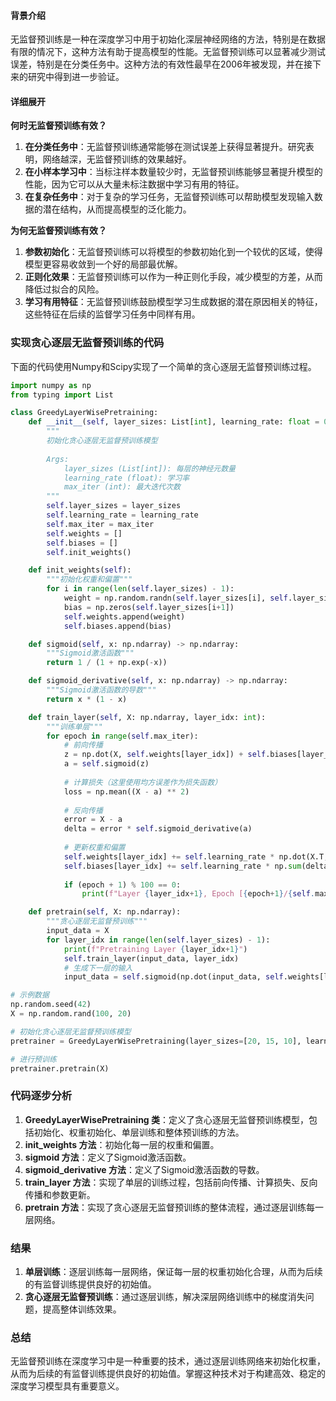 

#### 背景介绍

无监督预训练是一种在深度学习中用于初始化深层神经网络的方法，特别是在数据有限的情况下，这种方法有助于提高模型的性能。无监督预训练可以显著减少测试误差，特别是在分类任务中。这种方法的有效性最早在2006年被发现，并在接下来的研究中得到进一步验证。

#### 详细展开

**何时无监督预训练有效？**

1. **在分类任务中**：无监督预训练通常能够在测试误差上获得显著提升。研究表明，网络越深，无监督预训练的效果越好。
2. **在小样本学习中**：当标注样本数量较少时，无监督预训练能够显著提升模型的性能，因为它可以从大量未标注数据中学习有用的特征。
3. **在复杂任务中**：对于复杂的学习任务，无监督预训练可以帮助模型发现输入数据的潜在结构，从而提高模型的泛化能力。

**为何无监督预训练有效？**

1. **参数初始化**：无监督预训练可以将模型的参数初始化到一个较优的区域，使得模型更容易收敛到一个好的局部最优解。
2. **正则化效果**：无监督预训练可以作为一种正则化手段，减少模型的方差，从而降低过拟合的风险。
3. **学习有用特征**：无监督预训练鼓励模型学习生成数据的潜在原因相关的特征，这些特征在后续的监督学习任务中同样有用。

### 实现贪心逐层无监督预训练的代码

下面的代码使用Numpy和Scipy实现了一个简单的贪心逐层无监督预训练过程。

```python
import numpy as np
from typing import List

class GreedyLayerWisePretraining:
    def __init__(self, layer_sizes: List[int], learning_rate: float = 0.01, max_iter: int = 1000):
        """
        初始化贪心逐层无监督预训练模型
        
        Args:
            layer_sizes (List[int]): 每层的神经元数量
            learning_rate (float): 学习率
            max_iter (int): 最大迭代次数
        """
        self.layer_sizes = layer_sizes
        self.learning_rate = learning_rate
        self.max_iter = max_iter
        self.weights = []
        self.biases = []
        self.init_weights()

    def init_weights(self):
        """初始化权重和偏置"""
        for i in range(len(self.layer_sizes) - 1):
            weight = np.random.randn(self.layer_sizes[i], self.layer_sizes[i+1]) * 0.01
            bias = np.zeros(self.layer_sizes[i+1])
            self.weights.append(weight)
            self.biases.append(bias)

    def sigmoid(self, x: np.ndarray) -> np.ndarray:
        """Sigmoid激活函数"""
        return 1 / (1 + np.exp(-x))

    def sigmoid_derivative(self, x: np.ndarray) -> np.ndarray:
        """Sigmoid激活函数的导数"""
        return x * (1 - x)

    def train_layer(self, X: np.ndarray, layer_idx: int):
        """训练单层"""
        for epoch in range(self.max_iter):
            # 前向传播
            z = np.dot(X, self.weights[layer_idx]) + self.biases[layer_idx]
            a = self.sigmoid(z)
            
            # 计算损失（这里使用均方误差作为损失函数）
            loss = np.mean((X - a) ** 2)
            
            # 反向传播
            error = X - a
            delta = error * self.sigmoid_derivative(a)
            
            # 更新权重和偏置
            self.weights[layer_idx] += self.learning_rate * np.dot(X.T, delta)
            self.biases[layer_idx] += self.learning_rate * np.sum(delta, axis=0)
            
            if (epoch + 1) % 100 == 0:
                print(f"Layer {layer_idx+1}, Epoch [{epoch+1}/{self.max_iter}], Loss: {loss:.4f}")

    def pretrain(self, X: np.ndarray):
        """贪心逐层无监督预训练"""
        input_data = X
        for layer_idx in range(len(self.layer_sizes) - 1):
            print(f"Pretraining Layer {layer_idx+1}")
            self.train_layer(input_data, layer_idx)
            # 生成下一层的输入
            input_data = self.sigmoid(np.dot(input_data, self.weights[layer_idx]) + self.biases[layer_idx])

# 示例数据
np.random.seed(42)
X = np.random.rand(100, 20)

# 初始化贪心逐层无监督预训练模型
pretrainer = GreedyLayerWisePretraining(layer_sizes=[20, 15, 10], learning_rate=0.01, max_iter=1000)

# 进行预训练
pretrainer.pretrain(X)
```

### 代码逐步分析

1. **GreedyLayerWisePretraining 类**：定义了贪心逐层无监督预训练模型，包括初始化、权重初始化、单层训练和整体预训练的方法。
2. **init_weights 方法**：初始化每一层的权重和偏置。
3. **sigmoid 方法**：定义了Sigmoid激活函数。
4. **sigmoid_derivative 方法**：定义了Sigmoid激活函数的导数。
5. **train_layer 方法**：实现了单层的训练过程，包括前向传播、计算损失、反向传播和参数更新。
6. **pretrain 方法**：实现了贪心逐层无监督预训练的整体流程，通过逐层训练每一层网络。

### 结果

1. **单层训练**：逐层训练每一层网络，保证每一层的权重初始化合理，从而为后续的有监督训练提供良好的初始值。
2. **贪心逐层无监督预训练**：通过逐层训练，解决深层网络训练中的梯度消失问题，提高整体训练效果。

### 总结

无监督预训练在深度学习中是一种重要的技术，通过逐层训练网络来初始化权重，从而为后续的有监督训练提供良好的初始值。掌握这种技术对于构建高效、稳定的深度学习模型具有重要意义。
